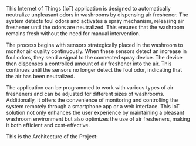 This Internet of Things (IoT) application is designed to automatically neutralize unpleasant odors in washrooms by dispensing air freshener. The system detects foul odors and activates a spray mechanism, releasing air freshener until the odors are neutralized. This ensures that the washroom remains fresh without the need for manual intervention.

The process begins with sensors strategically placed in the washroom to monitor air quality continuously. When these sensors detect an increase in foul odors, they send a signal to the connected spray device. The device then dispenses a controlled amount of air freshener into the air. This continues until the sensors no longer detect the foul odor, indicating that the air has been neutralized.

The application can be programmed to work with various types of air fresheners and can be adjusted for different sizes of washrooms. Additionally, it offers the convenience of monitoring and controlling the system remotely through a smartphone app or a web interface. This IoT solution not only enhances the user experience by maintaining a pleasant washroom environment but also optimizes the use of air fresheners, making it both efficient and cost-effective.

This is the Architecture of the Project:
